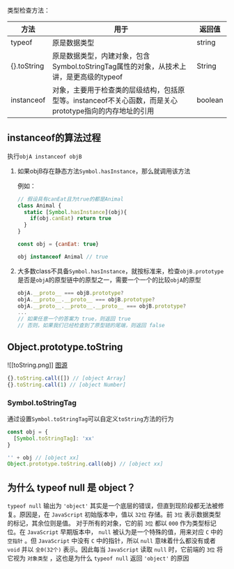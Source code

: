 类型检查方法：

| 方法        | 用于                                                         | 返回值  |
| ----------- | ------------------------------------------------------------ | ------- |
| typeof      | 原是数据类型                                                 | string  |
| {}.toString | 原是数据类型，内建对象，包含Symbol.toStringTag属性的对象，从技术上讲，是更高级的typeof | String  |
| instanceof  | 对象，主要用于检查类的层级结构，包括原型等。instanceof不关心函数，而是关心prototype指向的内存地址的引用 | boolean |

## instanceof的算法过程

执行`objA instanceof objB`

1. 如果objB存在静态方法`Symbol.hasInstance`，那么就调用该方法

   例如：

   ```js
   // 假设具有canEat且为true的都是Animal
   class Animal {
     static [Symbol.hasInstance](obj){
       if(obj.canEat) return true
     }
   }
   
   const obj = {canEat: true}
   
   obj instanceof Animal // true
   ```

2. 大多数class不具备`Symbol.hasInstance`，就按标准来，检查`objB.prototype`是否是`objA`的原型链中的原型之一，需要一个一个的比较`objA`的原型

   ```js
   objA.__proto__ === objB.prototype?
   objA.__proto__.__proto__ === objB.prototype?
   objA.__proto__.__proto__.__proto__ === objB.prototype?
   ...
   // 如果任意一个的答案为 true，则返回 true
   // 否则，如果我们已经检查到了原型链的尾端，则返回 false
   ```

## Object.prototype.toString

![[toString.png]]
[图源](https://tc39.es/ecma262/#sec-object.prototype.tostring)

```js
{}.toString.call([]) // [object Array]
{}.toString.call(1) // [object Number]
```

### Symbol.toStringTag

通过设置`Symbol.toStringTag`可以自定义`toString`方法的行为

```js
const obj = {
  [Symbol.toStringTag]: 'xx'
}

'' + obj // [object xx]
Object.prototype.toString.call(obj) // [object xx]
```

## 为什么 typeof null 是 object？

`typeof null` 输出为 `'object'` 其实是一个底层的错误，但直到现阶段都无法被修复。原因是，在 `JavaScript` 初始版本中，值以 `32位` 存储。前 `3位` 表示数据类型的标记，其余位则是值。
对于所有的对象，它的前 `3位` 都以 `000` 作为类型标记位。在 `JavaScript` 早期版本中， `null` 被认为是一个特殊的值，用来对应 `C` 中的 `空指针` 。但 `JavaScript` 中没有 `C` 中的指针，所以 `null` 意味着什么都没有或者 `void` 并以 `全0(32个)` 表示。因此每当 `JavaScript` 读取 `null` 时，它前端的 `3位` 将它视为 `对象类型` ，这也是为什么 `typeof null` 返回 `'object'` 的原因

